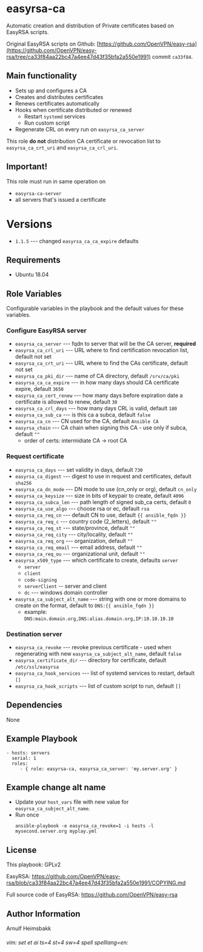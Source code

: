 easyrsa-ca
============

Automatic creation and distribution of Private certificates based on EasyRSA scripts.

Original EasyRSA scripts on Github: [https://github.com/OpenVPN/easy-rsa](https://github.com/OpenVPN/easy-rsa/tree/ca33f84aa22bc47a4ee47d43f35bfa2a550e1991) commit `ca33f84`.

Main functionality
------------------

* Sets up and configures a CA
* Creates and distributes certificates
* Renews certificates automatically
* Hooks when certificate distributed or renewed
  * Restart `systemd` services
  * Run custom script
* Regenerate CRL on every run on `easyrsa_ca_server`

This role **do not** distribution CA certificate or revocation list to `easyrsa_ca_crt_uri` and `easyrsa_ca_crl_uri`.

Important!
----------

This role must run in same operation on

* `easyrsa-ca-server`
* all servers that's issued a certificate

Versions
========

* `1.1.5` --- changed `easyrsa_ca_ca_expire` defaults

Requirements
------------

* Ubuntu 18.04

Role Variables
--------------

Configurable variables in the playbook and the default values for these variables.

### Configure EasyRSA server

- `easyrsa_ca_server` --- fqdn to server that will be the CA server, **required**
- `easyrsa_ca_crl_uri` --- URL where to find certification revocation list, default not set
- `easyrsa_ca_crt_uri` --- URL where to find the CAs certificate, default not set
- `easyrsa_ca_pki_dir` --- name of CA directory, default `/srv/ca/pki`
- `easyrsa_ca_ca_expire` --- in how many days should CA certificate expire, default `3650`
- `easyrsa_ca_cert_renew` --- how many days before expiration date a certificate is allowed to renew, default `30`
- `easyrsa_ca_crl_days` --- how many days CRL is valid, default `180`
- `easyrsa_ca_sub_ca` --- is this ca a subca, default `false`
- `easyrsa_ca_cn` --- CN used for the CA, default `Ansible CA`
- `easyrsa_chain` --- CA chain when signing this CA - use only if subca, default `""`
  - order of certs: intermidiate CA -> root CA

### Request certificate

- `easyrsa_ca_days` --- set validity in days, default `730`
- `easyrsa_ca_digest` --- digest to use in request and certificates, default `sha256`
- `easyrsa_ca_dn_mode` --- DN mode to use (cn_only or org), default `cn_only`
- `easyrsa_ca_keysize` --- size in bits of keypair to create, default `4096`
- `easyrsa_ca_subca_len` --- path length of signed sub_ca certs, default `0`
- `easyrsa_ca_use_algo` --- choose rsa or ec, default `rsa`
- `easyrsa_ca_req_cn` --- default CN to use, default `{{ ansible_fqdn }}`
- `easyrsa_ca_req_c` --- country code (2_letters), default `""`
- `easyrsa_ca_req_st` --- state/province, default `""`
- `easyrsa_ca_req_city` --- city/locality, default `""`
- `easyrsa_ca_req_org` --- organization, default `""`
- `easyrsa_ca_req_email` --- email address, default `""`
- `easyrsa_ca_req_ou` --- organizational unit, default `""`
- `easyrsa_x509_type` --- which certificate to create, defaults `server`
  - `server`
  - `client`
  - `code-signing`
  - `serverClient` -- server and client
  - `dc` --- windows domain controller
- `easyrsa_ca_subject_alt_name` --- string with one or more domains to create on the format, default to `DNS:{{ ansible_fqdn }}`
  - example: `DNS:main.domain.org,DNS:alias.domain.org,IP:10.10.10.10`

### Destination server

- `easyrsa_ca_revoke` --- revoke previous certificate - used when regenerating with new `easyrsa_ca_subject_alt_name`, default `false`
- `easyrsa_certificate_dir` --- directory for certificate, default `/etc/ssl/easyrsa`
- `easyrsa_ca_hook_services` --- list of systemd services to restart, default `[]`
- `easyrsa_ca_hook_scripts` --- list of custom script to run, default `[]`

Dependencies
------------

None


Example Playbook
----------------

    - hosts: servers
      serial: 1
      roles:
         - { role: easyrsa-ca, easyrsa_ca_server: 'my.server.org' }

Example change alt name
-----------------------

* Update your `host_vars` file with new value for `easyrsa_ca_subject_alt_name`.
* Run once
    ```
    ansible-playbook -e easyrsa_ca_revoke=1 -i hosts -l mysecond.server.org myplay.yml
    ```

License
-------

This playbook: GPLv2

EasyRSA: https://github.com/OpenVPN/easy-rsa/blob/ca33f84aa22bc47a4ee47d43f35bfa2a550e1991/COPYING.md

Full source code of EasyRSA: https://github.com/OpenVPN/easy-rsa


Author Information
------------------

Arnulf Heimsbakk

###### vim: set et ai ts=4 st=4 sw=4 spell spelllang=en:

